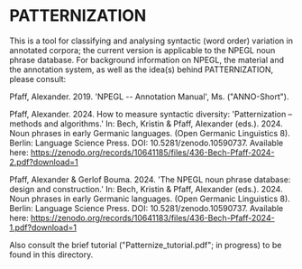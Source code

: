# PATTERNIZATION
This is a tool for classifying and analysing syntactic (word order) variation in annotated corpora; 
the current version is applicable to the NPEGL noun phrase database. For background information on NPEGL, the material and the annotation system, as well as the idea(s) behind PATTERNIZATION, please consult: 

Pfaff, Alexander. 2019. 'NPEGL -- Annotation Manual', Ms.   ("ANNO-Short").

Pfaff, Alexander. 2024. How to measure syntactic diversity: 'Patternization – methods and algorithms.' In: Bech, Kristin & Pfaff, Alexander (eds.). 2024. Noun phrases in early Germanic languages. (Open Germanic Linguistics 8). Berlin: Language Science Press. DOI: 10.5281/zenodo.10590737. Available here: 
https://zenodo.org/records/10641185/files/436-Bech-Pfaff-2024-2.pdf?download=1

Pfaff, Alexander & Gerlof Bouma. 2024. 'The NPEGL noun phrase database: design and construction.' In: Bech, Kristin & Pfaff, Alexander (eds.). 2024. Noun phrases in early Germanic languages. (Open Germanic Linguistics 8). Berlin: Language Science Press. DOI: 10.5281/zenodo.10590737. Available here: 
https://zenodo.org/records/10641183/files/436-Bech-Pfaff-2024-1.pdf?download=1 


Also consult the brief tutorial ("Patternize_tutorial.pdf"; in progress) to be found in this directory.  

